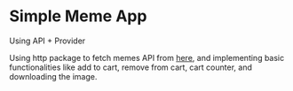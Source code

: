 # Simple Meme App

Using API + Provider

Using http package to fetch memes API from [here](https://mixedanalytics.com/blog/list-actually-free-open-no-auth-needed-apis/),  and implementing basic functionalities like add to cart, remove from cart, cart counter, and downloading the image.
